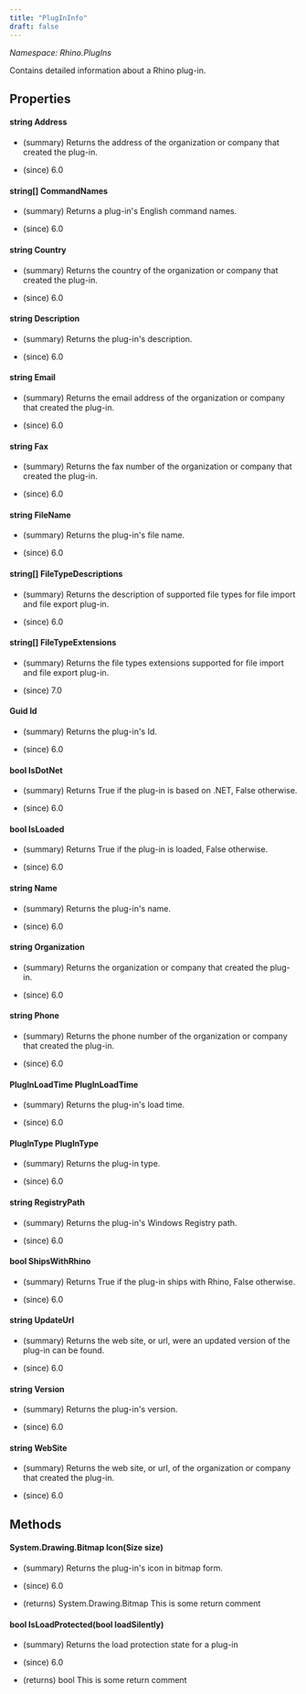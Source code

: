```yaml
---
title: "PlugInInfo"
draft: false
---
```


*Namespace: Rhino.PlugIns*

   Contains detailed information about a Rhino plug-in.
   
## Properties
#### string Address
- (summary) 
     Returns the address of the organization or company that created the plug-in.
     
- (since) 6.0
#### string[] CommandNames
- (summary) 
     Returns a plug-in's English command names.
     
- (since) 6.0
#### string Country
- (summary) 
     Returns the country of the organization or company that created the plug-in.
     
- (since) 6.0
#### string Description
- (summary) 
     Returns the plug-in's description.
     
- (since) 6.0
#### string Email
- (summary) 
     Returns the email address of the organization or company that created the plug-in.
     
- (since) 6.0
#### string Fax
- (summary) 
     Returns the fax number of the organization or company that created the plug-in.
     
- (since) 6.0
#### string FileName
- (summary) 
     Returns the plug-in's file name.
     
- (since) 6.0
#### string[] FileTypeDescriptions
- (summary) 
     Returns the description of supported file types for file import and file export plug-in.
     
- (since) 6.0
#### string[] FileTypeExtensions
- (summary) 
     Returns the file types extensions supported for file import and file export plug-in.
     
- (since) 7.0
#### Guid Id
- (summary) 
     Returns the plug-in's Id.
     
- (since) 6.0
#### bool IsDotNet
- (summary) 
     Returns True if the plug-in is based on .NET, False otherwise.
     
- (since) 6.0
#### bool IsLoaded
- (summary) 
     Returns True if the plug-in is loaded, False otherwise.
     
- (since) 6.0
#### string Name
- (summary) 
     Returns the plug-in's name.
     
- (since) 6.0
#### string Organization
- (summary) 
     Returns the organization or company that created the plug-in.
     
- (since) 6.0
#### string Phone
- (summary) 
     Returns the phone number of the organization or company that created the plug-in.
     
- (since) 6.0
#### PlugInLoadTime PlugInLoadTime
- (summary) 
     Returns the plug-in's load time.
     
- (since) 6.0
#### PlugInType PlugInType
- (summary) 
     Returns the plug-in type.
     
- (since) 6.0
#### string RegistryPath
- (summary) 
     Returns the plug-in's Windows Registry path.
     
- (since) 6.0
#### bool ShipsWithRhino
- (summary) 
     Returns True if the plug-in ships with Rhino, False otherwise.
     
- (since) 6.0
#### string UpdateUrl
- (summary) 
     Returns the web site, or url, were an updated version of the plug-in can be found.
     
- (since) 6.0
#### string Version
- (summary) 
     Returns the plug-in's version.
     
- (since) 6.0
#### string WebSite
- (summary) 
     Returns the web site, or url, of the organization or company that created the plug-in.
     
- (since) 6.0
## Methods
#### System.Drawing.Bitmap Icon(Size size)
- (summary) 
     Returns the plug-in's icon in bitmap form.
     
- (since) 6.0
- (returns) System.Drawing.Bitmap This is some return comment
#### bool IsLoadProtected(bool loadSilently)
- (summary) 
     Returns the load protection state for a plug-in
     
- (since) 6.0
- (returns) bool This is some return comment
